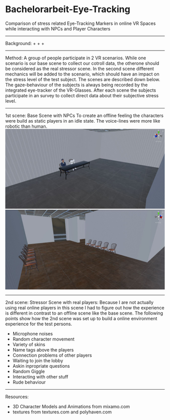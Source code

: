# Bachelorarbeit-Eye-Tracking
Comparison of stress related Eye-Tracking Markers in online VR Spaces while interacting with NPCs and Player Characters
___
Background:
+
+
+
___
Method:
A group of people participate in 2 VR scenarios. While one scenario is our base scene to collect our cotroll data, the otherone should be considered as the real stressor scene. In the second scene different mechanics will be added to the scenario, which should have an impact on the stress level of the test subject. The scenes are described down below.
The gaze-behaviour of the subjects is always being recorded by the integrated eye-tracker of the VR-Glasses. After each scene the subjects participate in an survey to collect direct data about their subjective stress level.
___
1st scene: Base Scene with NPCs
To create an offline feeling the characters were build as static players in an idle state. The voice-lines were more like robotic than human.
<img src="Scene1.JPG">
<img src="Scene2.JPG">
___
2nd scene: Stressor Scene with real players:
Because I are not actually using real online players in this scene I had to figure out how the experience is different in contrast to an offline scene like the base scene. The following points show how the 2nd scene was set up to build a online environment experience for the test persons.
- Microphone noises
- Random character movement
- Variety of skins
- Name tags above the players
- Connection problems of other players
- Waiting to join the lobby
- Askin inpropriate questions
- Random Giggle
- Interacting with other stuff
- Rude behaviour

____
Resources:
- 3D Character Models and Animations from mixamo.com
- textures from textures.com and polyhaven.com

 
